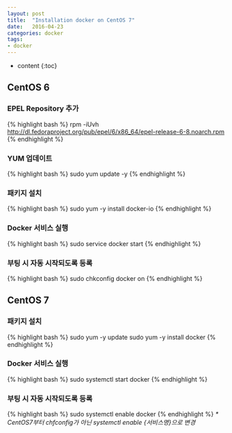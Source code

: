 ```yaml
---
layout: post
title:  "Installation docker on CentOS 7"
date:   2016-04-23
categories: docker
tags:
- docker
---
```


* content
{:toc}

## CentOS 6

### EPEL Repository 추가
{% highlight bash %}
rpm -iUvh http://dl.fedoraproject.org/pub/epel/6/x86_64/epel-release-6-8.noarch.rpm
{% endhighlight %}


### YUM 업데이트
{% highlight bash %}
sudo yum update -y
{% endhighlight %}

### 패키지 설치
{% highlight bash %}
sudo yum -y install docker-io
{% endhighlight %}

### Docker 서비스 실행

{% highlight bash %}
sudo service docker start
{% endhighlight %}

### 부팅 시 자동 시작되도록 등록

{% highlight bash %}
sudo chkconfig docker on
{% endhighlight %}

## CentOS 7

### 패키지 설치

{% highlight bash %}
sudo yum -y update
sudo yum -y install docker
{% endhighlight %}

### Docker 서비스 실행

{% highlight bash %}
sudo systemctl start docker
{% endhighlight %}

### 부팅 시 자동 시작되도록 등록

{% highlight bash %}
sudo systemctl enable docker
{% endhighlight %}
_* CentOS7부터 chfconfig가 아닌 systemctl enable {서비스명}으로 변경_

